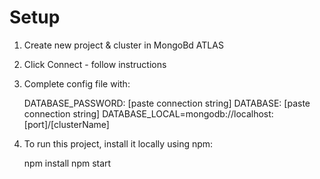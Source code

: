 # Setup

1. Create new project & cluster in MongoBd ATLAS

2. Click Connect - follow instructions 

3. Complete config file with:

    DATABASE_PASSWORD: [paste connection string]
    DATABASE: [paste connection string]
    DATABASE_LOCAL=mongodb://localhost:[port]/[clusterName]

4. To run this project, install it locally using npm:

    npm install
    npm start

